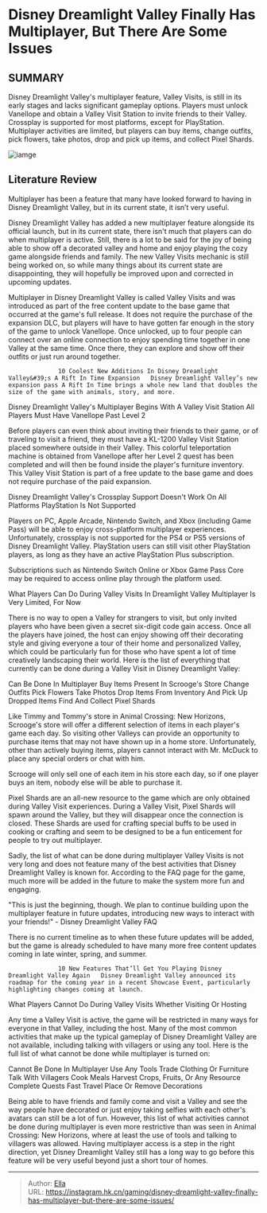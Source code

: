 # Disney Dreamlight Valley Finally Has Multiplayer, But There Are Some Issues


## SUMMARY 



  Disney Dreamlight Valley&#39;s multiplayer feature, Valley Visits, is still in its early stages and lacks significant gameplay options.   Players must unlock Vanellope and obtain a Valley Visit Station to invite friends to their Valley.   Crossplay is supported for most platforms, except for PlayStation. Multiplayer activities are limited, but players can buy items, change outfits, pick flowers, take photos, drop and pick up items, and collect Pixel Shards.  

![iamge](https://static1.srcdn.com/wordpress/wp-content/uploads/2023/11/four-players-in-disney-dreamlight-valley.jpg)

## Literature Review

Multiplayer has been a feature that many have looked forward to having in Disney Dreamlight Valley, but in its current state, it isn’t very useful.




Disney Dreamlight Valley has added a new multiplayer feature alongside its official launch, but in its current state, there isn&#39;t much that players can do when multiplayer is active. Still, there is a lot to be said for the joy of being able to show off a decorated valley and home and enjoy playing the cozy game alongside friends and family. The new Valley Visits mechanic is still being worked on, so while many things about its current state are disappointing, they will hopefully be improved upon and corrected in upcoming updates.




Multiplayer in Disney Dreamlight Valley is called Valley Visits and was introduced as part of the free content update to the base game that occurred at the game&#39;s full release. It does not require the purchase of the expansion DLC, but players will have to have gotten far enough in the story of the game to unlock Vanellope. Once unlocked, up to four people can connect over an online connection to enjoy spending time together in one Valley at the same time. Once there, they can explore and show off their outfits or just run around together.

                  10 Coolest New Additions In Disney Dreamlight Valley&#39;s A Rift In Time Expansion   Disney Dreamlight Valley’s new expansion pass A Rift In Time brings a whole new land that doubles the size of the game with animals, story, and more.   


 Disney Dreamlight Valley&#39;s Multiplayer Begins With A Valley Visit Station 
All Players Must Have Vanellope Past Level 2
          




Before players can even think about inviting their friends to their game, or of traveling to visit a friend, they must have a KL-1200 Valley Visit Station placed somewhere outside in their Valley. This colorful teleportation machine is obtained from Vanellope after her Level 2 quest has been completed and will then be found inside the player&#39;s furniture inventory. This Valley Visit Station is part of a free update to the base game and does not require purchase of the paid expansion.



 Disney Dreamlight Valley&#39;s Crossplay Support Doesn&#39;t Work On All Platforms 
PlayStation Is Not Supported
          

Players on PC, Apple Arcade, Nintendo Switch, and Xbox (including Game Pass) will be able to enjoy cross-platform multiplayer experiences. Unfortunately, crossplay is not supported for the PS4 or PS5 versions of Disney Dreamlight Valley. PlayStation users can still visit other PlayStation players, as long as they have an active PlayStation Plus subscription.






Subscriptions such as Nintendo Switch Online or Xbox Game Pass Core may be required to access online play through the platform used.






 What Players Can Do During Valley Visits In Dreamlight Valley 
Multiplayer Is Very Limited, For Now
         

There is no way to open a Valley for strangers to visit, but only invited players who have been given a secret six-digit code gain access. Once all the players have joined, the host can enjoy showing off their decorating style and giving everyone a tour of their home and personalized Valley, which could be particularly fun for those who have spent a lot of time creatively landscaping their world. Here is the list of everything that currently can be done during a Valley Visit in Disney Dreamlight Valley:

 Can Be Done In Multiplayer   Buy Items Present In Scrooge&#39;s Store   Change Outfits   Pick Flowers   Take Photos   Drop Items From Inventory And Pick Up Dropped Items   Find And Collect Pixel Shards   






Like Timmy and Tommy&#39;s store in Animal Crossing: New Horizons, Scrooge&#39;s store will offer a different selection of items in each player&#39;s game each day. So visiting other Valleys can provide an opportunity to purchase items that may not have shown up in a home store. Unfortunately, other than actively buying items, players cannot interact with Mr. McDuck to place any special orders or chat with him.



Scrooge will only sell one of each item in his store each day, so if one player buys an item, nobody else will be able to purchase it.




Pixel Shards are an all-new resource to the game which are only obtained during Valley Visit experiences. During a Valley Visit, Pixel Shards will spawn around the Valley, but they will disappear once the connection is closed. These Shards are used for crafting special buffs to be used in cooking or crafting and seem to be designed to be a fun enticement for people to try out multiplayer.




Sadly, the list of what can be done during multiplayer Valley Visits is not very long and does not feature many of the best activities that Disney Dreamlight Valley is known for. According to the FAQ page for the game, much more will be added in the future to make the system more fun and engaging.


&#34;This is just the beginning, though. We plan to continue building upon the multiplayer feature in future updates, introducing new ways to interact with your friends!&#34; - Disney Dreamlight Valley FAQ


There is no current timeline as to when these future updates will be added, but the game is already scheduled to have many more free content updates coming in late winter, spring, and summer.

                  10 New Features That’ll Get You Playing Disney Dreamlight Valley Again   Disney Dreamlight Valley announced its roadmap for the coming year in a recent Showcase Event, particularly highlighting changes coming at launch.   






 What Players Cannot Do During Valley Visits 
Whether Visiting Or Hosting
          

Any time a Valley Visit is active, the game will be restricted in many ways for everyone in that Valley, including the host. Many of the most common activities that make up the typical gameplay of Disney Dreamlight Valley are not available, including talking with villagers or using any tool. Here is the full list of what cannot be done while multiplayer is turned on:

 Cannot Be Done In Multiplayer   Use Any Tools   Trade Clothing Or Furniture   Talk With Villagers   Cook Meals   Harvest Crops, Fruits, Or Any Resource   Complete Quests   Fast Travel   Place Or Remove Decorations   






Being able to have friends and family come and visit a Valley and see the way people have decorated or just enjoy taking selfies with each other&#39;s avatars can still be a lot of fun. However, this list of what activities cannot be done during multiplayer is even more restrictive than was seen in Animal Crossing: New Horizons, where at least the use of tools and talking to villagers was allowed. Having multiplayer access is a step in the right direction, yet Disney Dreamlight Valley still has a long way to go before this feature will be very useful beyond just a short tour of homes.



---

> Author: [Ella](https://instagram.hk.cn/)  
> URL: https://instagram.hk.cn/gaming/disney-dreamlight-valley-finally-has-multiplayer-but-there-are-some-issues/  

